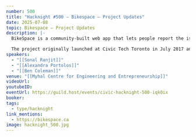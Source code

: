 ```yaml
---
number: 500
title: "Hacknight #500 – Bikespace – Project Updates"
date: 2025-07-08
topic: Bikespace – Project Updates
description: |-
  BikeSpace is a community-built web app that lets people report the issues they find when trying to park their bikes in the city and helps people find bike parking in Toronto.

  The project originally launched at Civic Tech Toronto in July 2017 and has evolved through several iterations. Hear from some of the current BikeSpace volunteers about what they’ve been working on over the past couple of years, including launching a dashboard and improving it using user testing, and launching a new bike parking map.
speakers:
  - "[[Sonal Ranjit]]"
  - "[[Alexandra Portolos]]"
  - "[[Ben Coleman]]"
venue: "[[Myhal Centre for Engineering and Entrepreneurship]]"
videoUrl: 
youtubeID: 
eventUrl: https://guild.host/events/civic-hacknight-500-iqk0ix
booker: 
tags:
  - type/hacknight
link_mentions:
  - https://bikespace.ca
image: hacknight_500.jpg
---
```

